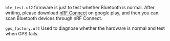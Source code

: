 `ble_test.uf2` firmware is just to test whether Bluetooth is normal. After writing, please download [nRF Connect](https://www.nordicsemi.com/Products/Development-tools/nrf-connect-for-mobile) on google play, and then you can scan Bluetooth devices through nRF Connect.


`gps_factory.uf2` Used to diagnose whether the hardware is normal and test when GPS fails.